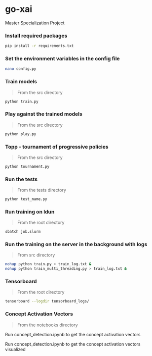 # go-xai
Master Specialization Project

### Install required packages
```bash
pip install -r requirements.txt
```

### Set the environment variables in the config file
```bash
nano config.py
```

### Train models
> From the src directory
```bash
python train.py
```

### Play against the trained models
> From the src directory
```bash
python play.py
```

### Topp - tournament of progressive policies
> From the src directory
```bash
python tournament.py
```

### Run the tests
> From the tests directory
```bash
python test_name.py
```

### Run training on Idun
> From the root directory
```bash
sbatch job.slurm
```

### Run the training on the server in the background with logs
> From src directory
```bash
nohup python train.py > train_log.txt &
nohup python train_multi_threading.py > train_log.txt &
```

### Tensorboard
> From the root directory
```bash
tensorboard --logdir tensorboard_logs/
```

### Concept Activation Vectors
> From the notebooks directory

Run concept_detection.ipynb to get the concept activation vectors

Run concept_detection.ipynb to get the concept activation vectors visualized

